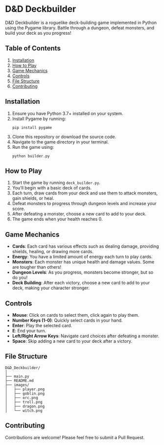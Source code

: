 # D&D Deckbuilder

D&D Deckbuilder is a roguelike deck-building game implemented in Python using the Pygame library. Battle through a dungeon, defeat monsters, and build your deck as you progress!

## Table of Contents
1. [Installation](#installation)
2. [How to Play](#how-to-play)
3. [Game Mechanics](#game-mechanics)
4. [Controls](#controls)
5. [File Structure](#file-structure)
6. [Contributing](#contributing)

## Installation

1. Ensure you have Python 3.7+ installed on your system.
2. Install Pygame by running:
   ```
   pip install pygame
   ```
3. Clone this repository or download the source code.
4. Navigate to the game directory in your terminal.
5. Run the game using:
   ```
   python builder.py
   ```

## How to Play

1. Start the game by running `deck_builder.py`.
2. You'll begin with a basic deck of cards.
3. Each turn, draw cards from your deck and use them to attack monsters, gain shields, or heal.
4. Defeat monsters to progress through dungeon levels and increase your score.
5. After defeating a monster, choose a new card to add to your deck.
6. The game ends when your health reaches 0.

## Game Mechanics

- **Cards**: Each card has various effects such as dealing damage, providing shields, healing, or drawing more cards.
- **Energy**: You have a limited amount of energy each turn to play cards.
- **Monsters**: Each monster has unique health and damage values. Some are tougher than others!
- **Dungeon Levels**: As you progress, monsters become stronger, but so do you!
- **Deck Building**: After each victory, choose a new card to add to your deck, making your character stronger.

## Controls

- **Mouse**: Click on cards to select them, click again to play them.
- **Number Keys (1-0)**: Quickly select cards in your hand.
- **Enter**: Play the selected card.
- **E**: End your turn.
- **Left/Right Arrow Keys**: Navigate card choices after defeating a monster.
- **Space**: Skip adding a new card to your deck after a victory.

## File Structure

```
D&D_Deckbuilder/
│
├── main.py
├── README.md
├── images/
│   ├── player.png
│   ├── goblin.png
│   ├── orc.png
│   ├── troll.png
│   ├── dragon.png
│   └── witch.png
```

## Contributing

Contributions are welcome! Please feel free to submit a Pull Request.
